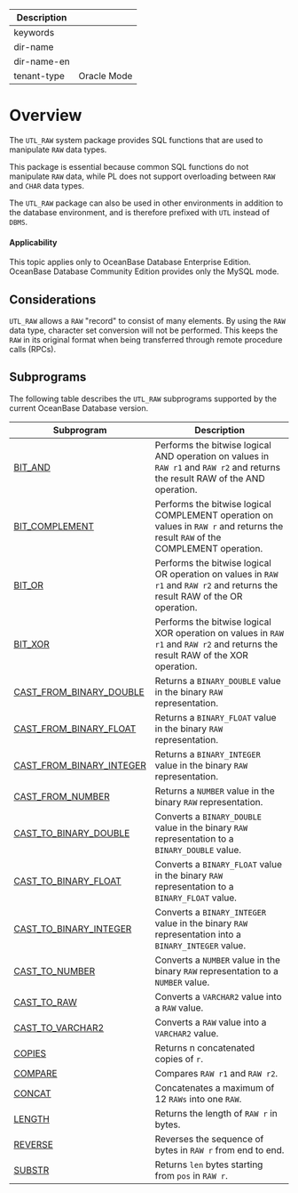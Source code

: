 | Description   |                 |
|---------------|-----------------|
| keywords      |                 |
| dir-name      |                 |
| dir-name-en   |                 |
| tenant-type   | Oracle Mode     |

# Overview

The `UTL_RAW` system package provides SQL functions that are used to manipulate `RAW` data types.

This package is essential because common SQL functions do not manipulate `RAW` data, while PL does not support overloading between `RAW` and `CHAR` data types.

The `UTL_RAW` package can also be used in other environments in addition to the database environment, and is therefore prefixed with `UTL` instead of `DBMS`.

  <main id="notice" >
    <h4>Applicability</h4>
    <p>This topic applies only to OceanBase Database Enterprise Edition. OceanBase Database Community Edition provides only the MySQL mode. </p>
  </main>

## Considerations

`UTL_RAW` allows a `RAW` "record" to consist of many elements. By using the `RAW` data type, character set conversion will not be performed. This keeps the `RAW` in its original format when being transferred through remote procedure calls (RPCs).

## Subprograms

The following table describes the `UTL_RAW` subprograms supported by the current OceanBase Database version.


| **Subprogram** | **Description** |
|--------------------------------------------|---------------------------------------------------|
| [BIT_AND](../27000.utl-raw-oracle/200.bit-and-oracle.md) | Performs the bitwise logical AND operation on values in `RAW r1` and `RAW r2` and returns the result RAW of the AND operation.  |
| [BIT_COMPLEMENT](../27000.utl-raw-oracle/300.bit-complement-oracle.md) | Performs the bitwise logical COMPLEMENT operation on values in `RAW r` and returns the result `RAW` of the COMPLEMENT operation.  |
| [BIT_OR](../27000.utl-raw-oracle/400.bit-or-oracle.md) | Performs the bitwise logical OR operation on values in `RAW r1` and `RAW r2` and returns the result RAW of the OR operation.  |
| [BIT_XOR](../27000.utl-raw-oracle/500.bit-xor-oracle.md) | Performs the bitwise logical XOR operation on values in `RAW r1` and `RAW r2` and returns the result RAW of the XOR operation.  |
| [CAST_FROM_BINARY_DOUBLE](../27000.utl-raw-oracle/600.cast-from-binary-double-oracle.md) | Returns a `BINARY_DOUBLE` value in the binary `RAW` representation.  |
| [CAST_FROM_BINARY_FLOAT](../27000.utl-raw-oracle/700.cast-from-binary-float-oracle.md) | Returns a `BINARY_FLOAT` value in the binary `RAW` representation.  |
| [CAST_FROM_BINARY_INTEGER](../27000.utl-raw-oracle/800.cast-from-binary-integer-oracle.md) | Returns a `BINARY_INTEGER` value in the binary `RAW` representation.  |
| [CAST_FROM_NUMBER](../27000.utl-raw-oracle/900.cast-from-number-oracle.md) | Returns a `NUMBER` value in the binary `RAW` representation.  |
| [CAST_TO_BINARY_DOUBLE](../27000.utl-raw-oracle/1000.cast-to-binary-double-oracle.md) | Converts a `BINARY_DOUBLE` value in the binary `RAW` representation to a `BINARY_DOUBLE` value.  |
| [CAST_TO_BINARY_FLOAT](../27000.utl-raw-oracle/1100.cast-to-binary-float-oracle.md) | Converts a `BINARY_FLOAT` value in the binary `RAW` representation to a `BINARY_FLOAT` value.  |
| [CAST_TO_BINARY_INTEGER](../27000.utl-raw-oracle/1200.cast-to-binary-integer-oracle.md) | Converts a `BINARY_INTEGER` value in the binary `RAW` representation into a `BINARY_INTEGER` value.  |
| [CAST_TO_NUMBER](../27000.utl-raw-oracle/1300.cast-to-number-oracle.md) | Converts a `NUMBER` value in the binary `RAW` representation to a `NUMBER` value.  |
| [CAST_TO_RAW](../27000.utl-raw-oracle/1400.cast-to-raw-oracle.md) | Converts a `VARCHAR2` value into a `RAW` value.  |
| [CAST_TO_VARCHAR2](../27000.utl-raw-oracle/1500.cast-to-varchar2-oracle.md) | Converts a `RAW` value into a `VARCHAR2` value.  |
| [COPIES](../27000.utl-raw-oracle/1600.compare-oracle.md) | Returns n concatenated copies of `r`.  |
| [COMPARE](../27000.utl-raw-oracle/1700.concat-utl-oracle.md) | Compares `RAW r1` and `RAW r2`.  |
| [CONCAT](../27000.utl-raw-oracle/1800.copies-oracle.md) | Concatenates a maximum of 12 `RAWs` into one `RAW`.  |
| [LENGTH](../27000.utl-raw-oracle/1900.length-utl-oracle.md) | Returns the length of `RAW r` in bytes.  |
| [REVERSE](../27000.utl-raw-oracle/2000.reverse-oracle.md) | Reverses the sequence of bytes in `RAW r` from end to end.  |
| [SUBSTR](../27000.utl-raw-oracle/2100.substr-utl-oracle.md) | Returns `len` bytes starting from `pos` in `RAW r`.  |